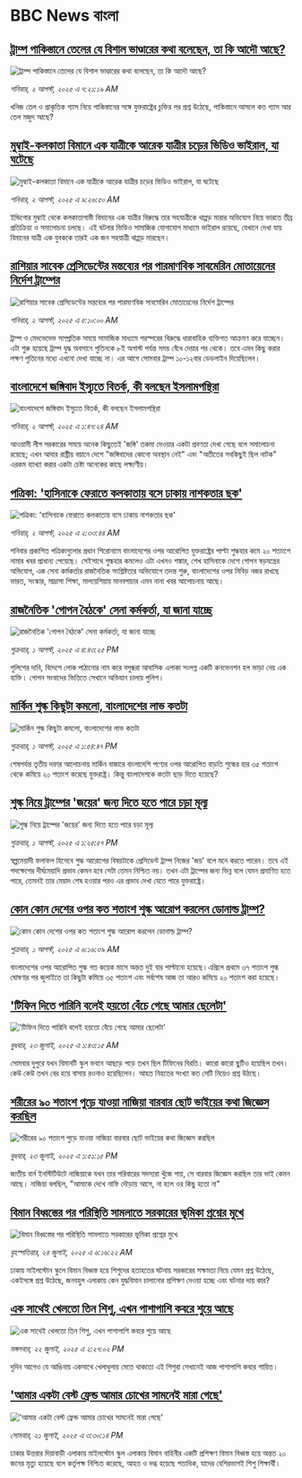 # BBC News বাংলা## [ট্রাম্প পাকিস্তানে তেলের যে  বিশাল ভাণ্ডারের কথা বলেছেন, তা কি আদৌ আছে?](https://www.bbc.com/bengali/articles/ckgjnen7gdwo?at_medium=RSS&at_campaign=rss?at_campaign=githubrss)![ট্রাম্প পাকিস্তানে তেলের যে  বিশাল ভাণ্ডারের কথা বলেছেন, তা কি আদৌ আছে?](https://ichef.bbci.co.uk/ace/ws/240/cpsprodpb/a8b3/live/ffcb82c0-6ec7-11f0-af20-030418be2ca5.jpg)_শনিবার, ২ আগস্ট, ২০২৫ এ ৭:২১:১৯ AM_খনিজ তেল ও প্রাকৃতিক গ্যাস নিয়ে পাকিস্তানের সঙ্গে যুক্তরাষ্ট্রের চুক্তির পর প্রশ্ন উঠেছে, পাকিস্তানে আসলে কত গ্যাস আর তেল মজুদ আছে?## [মুম্বাই-কলকাতা বিমানে এক যাত্রীকে আরেক যাত্রীর চড়ের ভিডিও ভাইরাল, যা ঘটেছে](https://www.bbc.com/bengali/articles/c0j9nz9543yo?at_medium=RSS&at_campaign=rss?at_campaign=githubrss)![মুম্বাই-কলকাতা বিমানে এক যাত্রীকে আরেক যাত্রীর চড়ের ভিডিও ভাইরাল, যা ঘটেছে](https://ichef.bbci.co.uk/ace/ws/240/cpsprodpb/c3a9/live/24b342f0-6f75-11f0-af20-030418be2ca5.jpg)_শনিবার, ২ আগস্ট, ২০২৫ এ ৯:২৬:৫০ AM_ইন্ডিগোর মুম্বাই থেকে কলকাতাগামী বিমানের এক যাত্রীর বিরুদ্ধে তার সহযাত্রীকে থাপ্পড় মারার অভিযোগ নিয়ে ভারতে তীব্র প্রতিক্রিয়া ও  সমালোচনা চলছে। এই ঘটনার ভিডিও সামাজিক যোগাযোগ মাধ্যমে ভাইরাল রয়েছে, যেখানে দেখা যায় বিমানের যাত্রী এক যুবককে তারই এক জন সহযাত্রী থাপ্পড় মারছেন।## [রাশিয়ার সাবেক প্রেসিডেন্টের মন্তব্যের পর পারমাণবিক সাবমেরিন মোতায়েনের নির্দেশ ট্রাম্পের](https://www.bbc.com/bengali/articles/c98lyy6q4l7o?at_medium=RSS&at_campaign=rss?at_campaign=githubrss)![রাশিয়ার সাবেক প্রেসিডেন্টের মন্তব্যের পর পারমাণবিক সাবমেরিন মোতায়েনের নির্দেশ ট্রাম্পের](https://ichef.bbci.co.uk/ace/ws/240/cpsprodpb/8ee3/live/39d31970-6f53-11f0-8dbd-f3d32ebd3327.jpg)_শনিবার, ২ আগস্ট, ২০২৫ এ ৫:১০:০০ AM_ট্রাম্প ও মেদভেদেভ সাম্প্রতিক সময়ে সামাজিক মাধ্যমে পরস্পরের বিরুদ্ধে ধারাবাহিক ব্যক্তিগত আক্রমণ করে যাচ্ছেন।  এটা শুরু হয়েছে ট্রাম্প যুদ্ধ অবসানে পুতিনকে ৮ই অগাস্ট পর্যন্ত সময় বেঁধে দেয়ার পর থেকে। তবে এমন কিছু করার লক্ষণ পুতিনের মধ্যে এখনো দেখা যাচ্ছে না।
এর আগে সোমবার ট্রাম্প ১০-১২বার ডেডলাইন দিয়েছিলেন।## [বাংলাদেশে জঙ্গিবাদ ইস্যুতে বিতর্ক, কী বলছেন ইসলামপন্থিরা](https://www.bbc.com/bengali/articles/c5y3g7jqvlwo?at_medium=RSS&at_campaign=rss?at_campaign=githubrss)![বাংলাদেশে জঙ্গিবাদ ইস্যুতে বিতর্ক, কী বলছেন ইসলামপন্থিরা](https://ichef.bbci.co.uk/ace/ws/240/cpsprodpb/7e88/live/e650c790-6e2e-11f0-91e6-fdb094521f8b.jpg)_শনিবার, ২ আগস্ট, ২০২৫ এ ১:৪৭:২৪ AM_আওয়ামী লীগ সরকারের সময়ে অনেক কিছুতেই 'জঙ্গি' তকমা দেওয়ার একটা প্রবণতা দেখা গেছে বলে সমালোচনা রয়েছে; এখন আবার রাষ্ট্রীয় বয়ানে দেশে "জঙ্গিবাদের কোনো অবস্থান নেই" এবং "অতীতের সবকিছুই ছিল নাটক" এরকম ব্যাখ্যা করার একটা চেষ্টা অনেকের কাছে লক্ষ্যণীয়।## [পত্রিকা: 'হাসিনাকে ফেরাতে কলকাতায় বসে ঢাকায় নাশকতার ছক'](https://www.bbc.com/bengali/articles/ce87yx0xjdjo?at_medium=RSS&at_campaign=rss?at_campaign=githubrss)![পত্রিকা: 'হাসিনাকে ফেরাতে কলকাতায় বসে ঢাকায় নাশকতার ছক'](https://ichef.bbci.co.uk/ace/ws/240/cpsprodpb/ff99/live/3a35f060-6f47-11f0-8dbd-f3d32ebd3327.jpg)_শনিবার, ২ আগস্ট, ২০২৫ এ ২:৩৩:৪৪ AM_শনিবার প্রকাশিত পত্রিকাগুলোর প্রধান শিরোনামে  বাংলাদেশের ওপর আরোপিত যুক্তরাষ্ট্রের পাল্টা শুল্কহার কমে ২০ শতাংশে নামার খবর প্রাধান্য পেয়েছে। সেইসাথে শুল্কহার কমলেও এটা এখনও শঙ্কার, শেখ হাসিনাকে দেশে গোপন ষড়যন্ত্রের অভিযোগ, এক সেনা কর্মকর্তার রাজনৈতিক সংশ্লিষ্টতার অভিযোগে তদন্ত শুরু, বাংলাদেশের ওপর নিবিড় নজর রাখছে ভারত, সংস্কার, মাদ্রাসা শিক্ষা, মালয়েশিয়ায় মানবপাচার  এমন নানা খবর আলোচনায় আছে।## [রাজনৈতিক 'গোপন বৈঠকে' সেনা কর্মকর্তা, যা জানা যাচ্ছে ](https://www.bbc.com/bengali/articles/cwy53q6dqzgo?at_medium=RSS&at_campaign=rss?at_campaign=githubrss)![রাজনৈতিক 'গোপন বৈঠকে' সেনা কর্মকর্তা, যা জানা যাচ্ছে ](https://ichef.bbci.co.uk/ace/ws/240/cpsprodpb/bd9d/live/18412da0-6eeb-11f0-af20-030418be2ca5.jpg)_শুক্রবার, ১ আগস্ট, ২০২৫ এ ৪:৪৩:২৫ PM_পুলিশের দাবি, বিদেশে লোক পাঠানোর নাম করে বসুন্ধরা আবাসিক এলাকা সংলগ্ন একটি কনভেনশন হল ভাড়া নেয় এক ব্যক্তি। গোপন সংবাদের ভিত্তিতে সেখানে অভিযান চালায় পুলিশ।## [মার্কিন শুল্ক কিছুটা কমলো, বাংলাদেশের লাভ কতটা](https://www.bbc.com/bengali/articles/cy7yk10npj5o?at_medium=RSS&at_campaign=rss?at_campaign=githubrss)![মার্কিন শুল্ক কিছুটা কমলো, বাংলাদেশের লাভ কতটা](https://ichef.bbci.co.uk/ace/ws/240/cpsprodpb/3ad2/live/becddae0-6ec5-11f0-af20-030418be2ca5.jpg)_শুক্রবার, ১ আগস্ট, ২০২৫ এ ১:৫৪:৪৭ PM_শেষপর্যন্ত তৃতীয় দফার আলোচনায়  মার্কিন বাজারে বাংলাদেশি পণ্যের ওপর  আরোপিত বাড়তি শুল্কের হার ৩৫ শতাংশ থেকে কমিয়ে ২০ শতাংশ করেছে যুক্তরাষ্ট্র। কিন্তু বাংলাদেশকে কতটা ছাড় দিতে হয়েছে?## [শুল্ক নিয়ে ট্রাম্পের 'জয়ের' জন্য দিতে হতে পারে চড়া মূল্য](https://www.bbc.com/bengali/articles/c5y08zynx6lo?at_medium=RSS&at_campaign=rss?at_campaign=githubrss)![শুল্ক নিয়ে ট্রাম্পের 'জয়ের' জন্য দিতে হতে পারে চড়া মূল্য](https://ichef.bbci.co.uk/ace/ws/240/cpsprodpb/72ac/live/fd9a5ad0-6edb-11f0-a022-c3ae83ca5314.jpg)_শুক্রবার, ১ আগস্ট, ২০২৫ এ ১:২৫:৫৭ PM_স্বল্পমেয়াদী ফলাফল হিসেবে শুল্ক আরোপের বিষয়টাকে প্রেসিডেন্ট ট্রাম্প নিজের 'জয়' বলে মনে করতে পারেন। তবে এই পদক্ষেপের দীর্ঘমেয়াদি প্রভাব কেমন হবে সেটা তেমন নিশ্চিত নয়। তখন এটা ট্রাম্পের জন্য ভিন্ন বলে যেমন প্রমাণিত হতে পারে, তেমনই তার মেয়াদ শেষ হওয়ার পরও এর প্রভাব দেখা যেতে পারে যুক্তরাষ্ট্রে।## [কোন কোন দেশের ওপর কত শতাংশ শুল্ক আরোপ করলেন ডোনাল্ড ট্রাম্প? ](https://www.bbc.com/bengali/articles/c8x5j7ep2pxo?at_medium=RSS&at_campaign=rss?at_campaign=githubrss)![কোন কোন দেশের ওপর কত শতাংশ শুল্ক আরোপ করলেন ডোনাল্ড ট্রাম্প? ](https://ichef.bbci.co.uk/ace/ws/240/cpsprodpb/ba44/live/34a6d070-6e97-11f0-af20-030418be2ca5.jpg)_শুক্রবার, ১ আগস্ট, ২০২৫ এ ৬:১৬:৩৯ AM_বাংলাদেশের ওপর আরোপিত শুল্ক গত কয়েক মাসে অন্তত দুই বার পাল্টানো হয়েছে।এপ্রিলে প্রথমে ৩৭ শতাংশ শুল্ক ঘোষণার পর জুলাইতে তা কিছুটা কমিয়ে ৩৫ শতাংশ এবং সর্বশেষ আজ তা আরও কমিয়ে ২০ শতাংশ করা হয়েছে।## ['টিফিন দিতে পারিনি বলেই হয়তো বেঁচে গেছে আমার ছেলেটা'](https://www.bbc.com/bengali/articles/c07d4n1vxl1o?at_medium=RSS&at_campaign=rss?at_campaign=githubrss)!['টিফিন দিতে পারিনি বলেই হয়তো বেঁচে গেছে আমার ছেলেটা'](https://ichef.bbci.co.uk/ace/ws/240/cpsprodpb/34db/live/480665e0-670d-11f0-97e0-491eb8268629.jpg)_বুধবার, ২৩ জুলাই, ২০২৫ এ ১:৪৩:১৫ AM_সোমবার দুপুরে যখন বিমানটি স্কুল ভবনে আছড়ে পড়ে তখন ছিল টিফিনের বিরতি। কারো কারো ছুটিও হয়েছিল তখন। কেউ কেউ তখন বের হয়ে বাসায় রওনাও হয়েছিলেন। আহত নিহতের সংখ্যা কত সেটি নিয়েও প্রশ্ন উঠছে।## [শরীরের ৯০ শতাংশ পুড়ে যাওয়া নাজিয়া বারবার ছোট ভাইয়ের কথা জিজ্ঞেস করছিল](https://www.bbc.com/bengali/articles/cg75lydvjj4o?at_medium=RSS&at_campaign=rss?at_campaign=githubrss)![শরীরের ৯০ শতাংশ পুড়ে যাওয়া নাজিয়া বারবার ছোট ভাইয়ের কথা জিজ্ঞেস করছিল](https://ichef.bbci.co.uk/ace/ws/240/cpsprodpb/de08/live/5b08d890-67c5-11f0-bdb3-2fec70b719ae.jpg)_বুধবার, ২৩ জুলাই, ২০২৫ এ ১:৫১:১৫ PM_জাতীয় বার্ন ইনস্টিটিউটে নাজিয়াকে যখন তার পরিবারের সদস্যরা খুঁজে পায়, সে বারবার জিজ্ঞেস করছিল তার ভাই কেমন আছে। নাজিয়া বলছিল, "আমাকে দেখে নাফি দৌড়ায় আসে, না হলে ওর কিছু হতো না"## [বিমান বিধ্বস্তের পর পরিস্থিতি সামলাতে সরকারের ভূমিকা প্রশ্নের মুখে](https://www.bbc.com/bengali/articles/cp3le0l82eko?at_medium=RSS&at_campaign=rss?at_campaign=githubrss)![বিমান বিধ্বস্তের পর পরিস্থিতি সামলাতে সরকারের ভূমিকা প্রশ্নের মুখে](https://ichef.bbci.co.uk/ace/ws/240/cpsprodpb/4b48/live/726de4b0-6812-11f0-89ea-4d6f9851f623.jpg)_বৃহস্পতিবার, ২৪ জুলাই, ২০২৫ এ ৬:১৬:২২ AM_ঢাকায় মাইলস্টোন স্কুলে বিমান বিধ্বস্ত হয়ে শিশুদের হতাহতের ঘটনায় সরকারের সক্ষমতা নিয়ে যেমন প্রশ্ন উঠেছে, একইসঙ্গে প্রশ্ন উঠেছে, জনবহুল এলাকায় কেন যুদ্ধবিমান চালানোর প্রশিক্ষণ দেওয়া হচ্ছে এবং ঘটনার দায় কার?## [এক সাথেই খেলতো তিন শিশু, এখন পাশাপাশি কবরে শুয়ে আছে](https://www.bbc.com/bengali/articles/c75r2n3gwr9o?at_medium=RSS&at_campaign=rss?at_campaign=githubrss)![এক সাথেই খেলতো তিন শিশু, এখন পাশাপাশি কবরে শুয়ে আছে](https://ichef.bbci.co.uk/ace/ws/240/cpsprodpb/fb31/live/e29d7c60-6703-11f0-8dbd-f3d32ebd3327.jpg)_মঙ্গলবার, ২২ জুলাই, ২০২৫ এ ২:২৭:০২ PM_দুদিন আগেও যে আঙিনায় একসাথে খেলাধুলায় মেতে থাকতো এই শিশুরা সেখানেই আজ পাশাপাশি কবরে শায়িত।## ['আমার একটা বেস্ট ফ্রেন্ড আমার চোখের সামনেই মারা গেছে'](https://www.bbc.com/bengali/articles/cdjxv2me41no?at_medium=RSS&at_campaign=rss?at_campaign=githubrss)!['আমার একটা বেস্ট ফ্রেন্ড আমার চোখের সামনেই মারা গেছে'](https://ichef.bbci.co.uk/ace/ws/240/cpsprodpb/da06/live/5342e3e0-6643-11f0-af20-030418be2ca5.jpg)_সোমবার, ২১ জুলাই, ২০২৫ এ ৩:৩০:১৪ PM_ঢাকার উত্তরার দিয়াবাড়ী এলাকায় মাইলস্টোন স্কুল এলাকায় বিমান বাহিনীর একটি প্রশিক্ষণ বিমান বিধ্বস্ত হয়ে অন্তত ২০ জনের মৃত্যু হয়েছে বলে কর্তৃপক্ষ নিশ্চিত করেছে, আহত ও দগ্ধ হয়েছে শতাধিক, যাদের বেশিরভাগই শিশু শিক্ষার্থী।